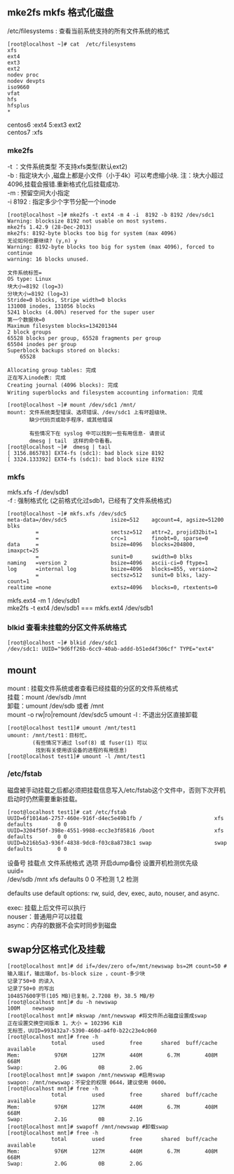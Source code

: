 ## mke2fs mkfs 格式化磁盘 
/etc/filesystems : 查看当前系统支持的所有文件系统的格式  
```
[root@localhost ~]# cat  /etc/filesystems
xfs
ext4
ext3
ext2
nodev proc
nodev devpts
iso9660
vfat
hfs
hfsplus
*
```

centos6 :ext4 5:ext3 ext2  
centos7 :xfs  

### mke2fs 
-t ：文件系统类型 不支持xfs类型(默认ext2)  
-b : 指定块大小 ,磁盘上都是小文件（小于4k）可以考虑缩小块. 注：块大小超过4096,挂载会报错.重新格式化后挂载成功.  
-m : 预留空间大小指定  
-i 8192 :  指定多少个字节分配一个inode  
```
[root@localhost ~]# mke2fs -t ext4 -m 4 -i  8192 -b 8192 /dev/sdc1 
Warning: blocksize 8192 not usable on most systems.
mke2fs 1.42.9 (28-Dec-2013)
mke2fs: 8192-byte blocks too big for system (max 4096)
无论如何也要继续? (y,n) y
Warning: 8192-byte blocks too big for system (max 4096), forced to continue
warning: 16 blocks unused.

文件系统标签=
OS type: Linux
块大小=8192 (log=3)
分块大小=8192 (log=3)
Stride=0 blocks, Stripe width=0 blocks
131008 inodes, 131056 blocks
5241 blocks (4.00%) reserved for the super user
第一个数据块=0
Maximum filesystem blocks=134201344
2 block groups
65528 blocks per group, 65528 fragments per group
65504 inodes per group
Superblock backups stored on blocks: 
	65528

Allocating group tables: 完成                            
正在写入inode表: 完成                            
Creating journal (4096 blocks): 完成
Writing superblocks and filesystem accounting information: 完成

[root@localhost ~]# mount /dev/sdc1 /mnt/
mount: 文件系统类型错误、选项错误、/dev/sdc1 上有坏超级块、
       缺少代码页或助手程序，或其他错误

       有些情况下在 syslog 中可以找到一些有用信息- 请尝试
       dmesg | tail  这样的命令看看。
[root@localhost ~]#  dmesg | tail
[ 3156.865783] EXT4-fs (sdc1): bad block size 8192
[ 3324.133392] EXT4-fs (sdc1): bad block size 8192
```

### mkfs  
mkfs.xfs -f /dev/sdb1  
-f : 强制格式化 (之前格式化过sdb1，已经有了文件系统格式)  
```
[root@localhost ~]# mkfs.xfs /dev/sdc5
meta-data=/dev/sdc5              isize=512    agcount=4, agsize=51200 blks
         =                       sectsz=512   attr=2, projid32bit=1
         =                       crc=1        finobt=0, sparse=0
data     =                       bsize=4096   blocks=204800, imaxpct=25
         =                       sunit=0      swidth=0 blks
naming   =version 2              bsize=4096   ascii-ci=0 ftype=1
log      =internal log           bsize=4096   blocks=855, version=2
         =                       sectsz=512   sunit=0 blks, lazy-count=1
realtime =none                   extsz=4096   blocks=0, rtextents=0
```
mkfs.ext4 -m 1 /dev/sdb1  
mke2fs -t ext4 /dev/sdb1 === mkfs.ext4 /dev/sdb1  

### blkid  查看未挂载的分区文件系统格式  
```
[root@localhost ~]# blkid /dev/sdc1
/dev/sdc1: UUID="9d6ff26b-6cc9-40ab-addd-b51ed4f306cf" TYPE="ext4"
```

## mount  
mount : 挂载文件系统或者查看已经挂载的分区的文件系统格式  
挂载：mount /dev/sdb /mnt  
卸载：umount /dev/sdb 或者 /mnt   
mount -o rw|ro|remount  /dev/sdc5 
umount -l : 不退出分区直接卸载  
```
[root@localhost test1]# umount /mnt/test1
umount: /mnt/test1：目标忙。
        (有些情况下通过 lsof(8) 或 fuser(1) 可以
         找到有关使用该设备的进程的有用信息)
[root@localhost test1]# umount -l /mnt/test1
```


### /etc/fstab  
磁盘被手动挂载之后都必须把挂载信息写入/etc/fstab这个文件中，否则下次开机启动时仍然需要重新挂载。
```
[root@localhost test1]# cat /etc/fstab
UUID=6f1014a6-2757-460e-916f-d4ec5e49b1fb /                       xfs     defaults        0 0
UUID=3204f50f-398e-4551-9988-ecc3e3f85816 /boot                   xfs     defaults        0 0
UUID=b216b5a3-936f-4838-9dc8-f03c8a8738c1 swap                    swap    defaults        0 0
```
设备号        挂载点         文件系统格式   选项     开启dump备份    设置开机检测优先级  
uuid=  
/dev/sdb	/mnt		xfs	defaults	0            0 不检测 1,2 检测  

defaults
        use default options: rw, suid, dev, exec, auto, nouser, and async.

exec: 挂载上后文件可以执行  
nouser：普通用户可以挂载  
async：内存的数据不会实时同步到磁盘  


## swap分区格式化及挂载  
```
[root@localhost mnt]# dd if=/dev/zero of=/mnt/newswap bs=2M count=50 #输入端if，输出端of，bs-block size ，count-多少块  
记录了50+0 的读入
记录了50+0 的写出
104857600字节(105 MB)已复制，2.7208 秒，38.5 MB/秒
[root@localhost mnt]# du -h newswap 
100M	newswap
[root@localhost mnt]# mkswap /mnt/newswap #将文件所占磁盘设置成swap
正在设置交换空间版本 1，大小 = 102396 KiB
无标签，UUID=993432a7-5390-460d-a4f0-b22c23e4c060
[root@localhost mnt]# free -h
              total        used        free      shared  buff/cache   available
Mem:           976M        127M        440M        6.7M        408M        668M
Swap:          2.0G          0B        2.0G
[root@localhost mnt]# swapon /mnt/newswap #启用swap
swapon: /mnt/newswap：不安全的权限 0644，建议使用 0600。
[root@localhost mnt]# free -h
              total        used        free      shared  buff/cache   available
Mem:           976M        127M        440M        6.7M        408M        668M
Swap:          2.1G          0B        2.1G
[root@localhost mnt]# swapoff /mnt/newswap #卸载swap
[root@localhost mnt]# free -h
              total        used        free      shared  buff/cache   available
Mem:           976M        127M        440M        6.7M        408M        668M
Swap:          2.0G          0B        2.0G
```
